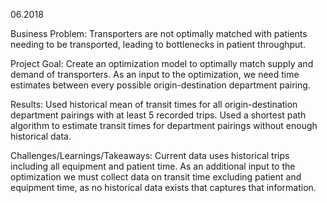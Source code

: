 06.2018

Business Problem:
Transporters are not optimally matched with patients needing to be transported, leading to bottlenecks in patient throughput. 

Project Goal:
Create an optimization model to optimally match supply and demand of transporters. As an input to the optimization, we need time estimates between every possible origin-destination department pairing.

Results:
Used historical mean of transit times for all origin-destination department pairings with at least 5 recorded trips. Used a shortest path algorithm to estimate transit times for department pairings without enough historical data. 

Challenges/Learnings/Takeaways:
Current data uses historical trips including all equipment and patient time. As an additional input to the optimization we must collect data on transit time excluding patient and equipment time, as no historical data exists that captures that information.
